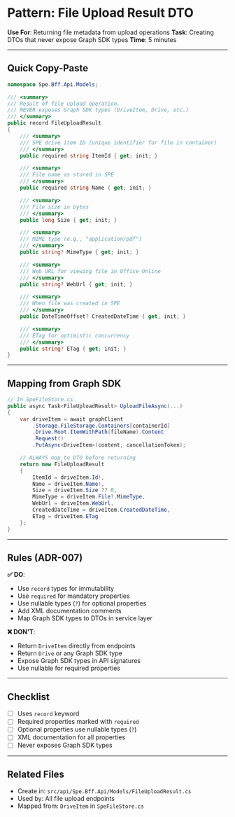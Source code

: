 # Pattern: File Upload Result DTO

**Use For**: Returning file metadata from upload operations
**Task**: Creating DTOs that never expose Graph SDK types
**Time**: 5 minutes

---

## Quick Copy-Paste

```csharp
namespace Spe.Bff.Api.Models;

/// <summary>
/// Result of file upload operation.
/// NEVER exposes Graph SDK types (DriveItem, Drive, etc.)
/// </summary>
public record FileUploadResult
{
    /// <summary>
    /// SPE drive item ID (unique identifier for file in container)
    /// </summary>
    public required string ItemId { get; init; }

    /// <summary>
    /// File name as stored in SPE
    /// </summary>
    public required string Name { get; init; }

    /// <summary>
    /// File size in bytes
    /// </summary>
    public long Size { get; init; }

    /// <summary>
    /// MIME type (e.g., "application/pdf")
    /// </summary>
    public string? MimeType { get; init; }

    /// <summary>
    /// Web URL for viewing file in Office Online
    /// </summary>
    public string? WebUrl { get; init; }

    /// <summary>
    /// When file was created in SPE
    /// </summary>
    public DateTimeOffset? CreatedDateTime { get; init; }

    /// <summary>
    /// ETag for optimistic concurrency
    /// </summary>
    public string? ETag { get; init; }
}
```

---

## Mapping from Graph SDK

```csharp
// In SpeFileStore.cs
public async Task<FileUploadResult> UploadFileAsync(...)
{
    var driveItem = await graphClient
        .Storage.FileStorage.Containers[containerId]
        .Drive.Root.ItemWithPath(fileName).Content
        .Request()
        .PutAsync<DriveItem>(content, cancellationToken);

    // ALWAYS map to DTO before returning
    return new FileUploadResult
    {
        ItemId = driveItem.Id!,
        Name = driveItem.Name!,
        Size = driveItem.Size ?? 0,
        MimeType = driveItem.File?.MimeType,
        WebUrl = driveItem.WebUrl,
        CreatedDateTime = driveItem.CreatedDateTime,
        ETag = driveItem.ETag
    };
}
```

---

## Rules (ADR-007)

**✅ DO**:
- Use `record` types for immutability
- Use `required` for mandatory properties
- Use nullable types (`?`) for optional properties
- Add XML documentation comments
- Map Graph SDK types to DTOs in service layer

**❌ DON'T**:
- Return `DriveItem` directly from endpoints
- Return `Drive` or any Graph SDK type
- Expose Graph SDK types in API signatures
- Use nullable for required properties

---

## Checklist

- [ ] Uses `record` keyword
- [ ] Required properties marked with `required`
- [ ] Optional properties use nullable types (`?`)
- [ ] XML documentation for all properties
- [ ] Never exposes Graph SDK types

---

## Related Files

- Create in: `src/api/Spe.Bff.Api/Models/FileUploadResult.cs`
- Used by: All file upload endpoints
- Mapped from: `DriveItem` in `SpeFileStore.cs`
